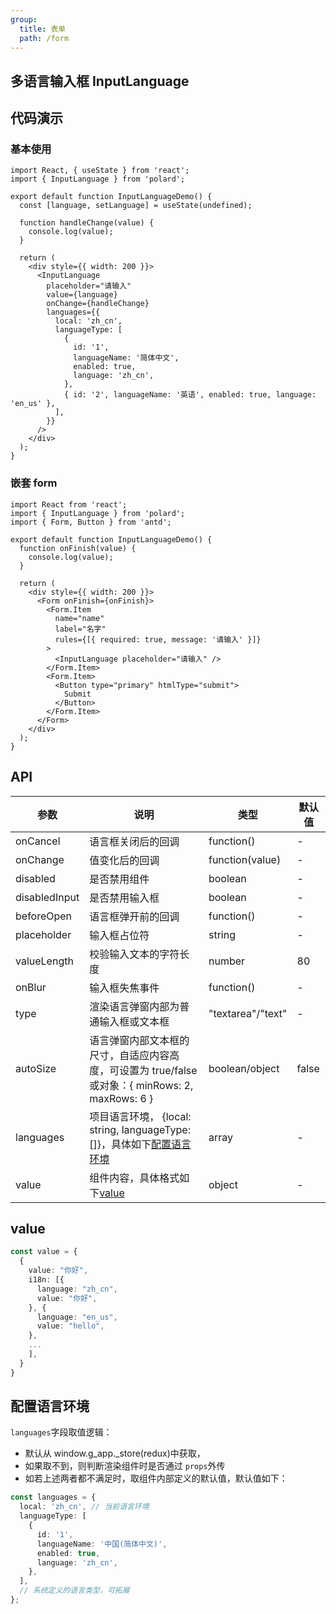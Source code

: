 ```yaml
---
group:
  title: 表单
  path: /form
---
```


## 多语言输入框 InputLanguage

## 代码演示

### 基本使用

```tsx
import React, { useState } from 'react';
import { InputLanguage } from 'polard';

export default function InputLanguageDemo() {
  const [language, setLanguage] = useState(undefined);

  function handleChange(value) {
    console.log(value);
  }

  return (
    <div style={{ width: 200 }}>
      <InputLanguage
        placeholder="请输入"
        value={language}
        onChange={handleChange}
        languages={{
          local: 'zh_cn',
          languageType: [
            {
              id: '1',
              languageName: '简体中文',
              enabled: true,
              language: 'zh_cn',
            },
            { id: '2', languageName: '英语', enabled: true, language: 'en_us' },
          ],
        }}
      />
    </div>
  );
}
```

### 嵌套 form

```tsx
import React from 'react';
import { InputLanguage } from 'polard';
import { Form, Button } from 'antd';

export default function InputLanguageDemo() {
  function onFinish(value) {
    console.log(value);
  }

  return (
    <div style={{ width: 200 }}>
      <Form onFinish={onFinish}>
        <Form.Item
          name="name"
          label="名字"
          rules={[{ required: true, message: '请输入' }]}
        >
          <InputLanguage placeholder="请输入" />
        </Form.Item>
        <Form.Item>
          <Button type="primary" htmlType="submit">
            Submit
          </Button>
        </Form.Item>
      </Form>
    </div>
  );
}
```

## API

| 参数          | 说明                                                                                             | 类型              | 默认值 |
| ------------- | ------------------------------------------------------------------------------------------------ | ----------------- | ------ |
| onCancel      | 语言框关闭后的回调                                                                               | function()        | -      |
| onChange      | 值变化后的回调                                                                                   | function(value)   | -      |
| disabled      | 是否禁用组件                                                                                     | boolean           | -      |
| disabledInput | 是否禁用输入框                                                                                   | boolean           | -      |
| beforeOpen    | 语言框弹开前的回调                                                                               | function()        | -      |
| placeholder   | 输入框占位符                                                                                     | string            | -      |
| valueLength   | 校验输入文本的字符长度                                                                           | number            | 80     |
| onBlur        | 输入框失焦事件                                                                                   | function()        | -      |
| type          | 渲染语言弹窗内部为普通输入框或文本框                                                             | "textarea"/"text" | -      |
| autoSize      | 语言弹窗内部文本框的尺寸，自适应内容高度，可设置为 true/false 或对象：{ minRows: 2, maxRows: 6 } | boolean/object    | false  |
| languages     | 项目语言环境， {local: string, languageType: []}，具体如下[配置语言环境](#language-type)         | array             | -      |
| value         | 组件内容，具体格式如下[value](#language-value)                                                   | object            | -      |

## <a id="language-value">value</a>

```ts
const value = {
  {
    value: "你好",
    i18n: [{
      language: "zh_cn",
      value: "你好",
    }, {
      language: "en_us",
      value: "hello",
    },
    ...
    ],
  }
}
```

## <a id="language-type">配置语言环境</a>

`languages`字段取值逻辑：

- 默认从 window.g_app.\_store(redux)中获取，
- 如果取不到，则判断渲染组件时是否通过 `props`外传
- 如若上述两者都不满足时，取组件内部定义的默认值，默认值如下：

```ts
const languages = {
  local: 'zh_cn', // 当前语言环境
  languageType: [
    {
      id: '1',
      languageName: '中国(简体中文)',
      enabled: true,
      language: 'zh_cn',
    },
  ],
  // 系统定义的语言类型，可拓展
};
```
